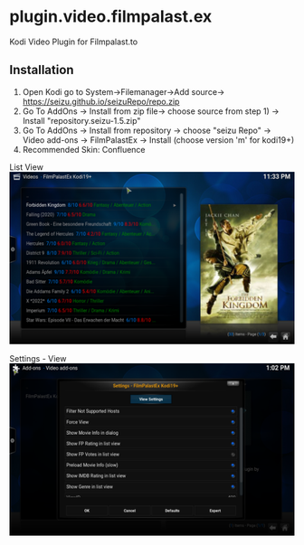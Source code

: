 # plugin.video.filmpalast.ex
Kodi Video Plugin for Filmpalast.to

Installation
------------
1) Open Kodi go to System->Filemanager->Add source-> https://seizu.github.io/seizuRepo/repo.zip
2) Go To AddOns -> Install from zip file-> choose source from step 1) -> Install "repository.seizu-1.5.zip"
3) Go To AddOns -> Install from repository -> choose "seizu Repo" -> Video add-ons -> FilmPalastEx -> Install (choose version 'm' for kodi19+)
4) Recommended Skin: Confluence

List View
![liest view](https://raw.githubusercontent.com/seizu/plugin.video.filmpalast.ex/main/screenshot.png)

Settings - View
![settings](https://raw.githubusercontent.com/seizu/plugin.video.filmpalast.ex/main/screenshot_settings.png)
